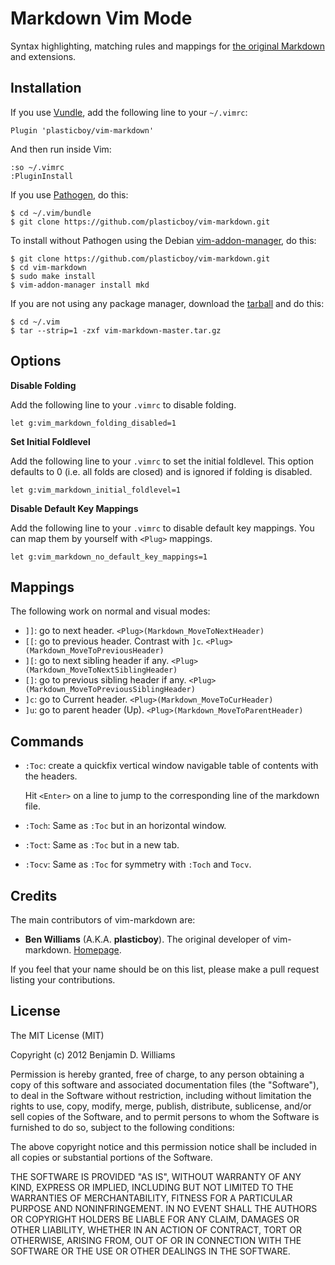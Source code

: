 # Markdown Vim Mode

Syntax highlighting, matching rules and mappings for [the original Markdown](http://daringfireball.net/projects/markdown/) and extensions.

## Installation

If you use [Vundle](https://github.com/gmarik/vundle), add the following line to your `~/.vimrc`:

    Plugin 'plasticboy/vim-markdown'

And then run inside Vim:

    :so ~/.vimrc
    :PluginInstall

If you use [Pathogen](https://github.com/tpope/vim-pathogen), do this:

    $ cd ~/.vim/bundle
    $ git clone https://github.com/plasticboy/vim-markdown.git

To install without Pathogen using the Debian [vim-addon-manager](http://packages.qa.debian.org/v/vim-addon-manager.html), do this:

    $ git clone https://github.com/plasticboy/vim-markdown.git
    $ cd vim-markdown
    $ sudo make install
    $ vim-addon-manager install mkd

If you are not using any package manager, download the [tarball](https://github.com/plasticboy/vim-markdown/archive/master.tar.gz) and do this:

    $ cd ~/.vim
    $ tar --strip=1 -zxf vim-markdown-master.tar.gz

## Options

**Disable Folding**

Add the following line to your `.vimrc` to disable folding.

```vim
let g:vim_markdown_folding_disabled=1
```

**Set Initial Foldlevel**

Add the following line to your `.vimrc` to set the initial foldlevel. This option defaults to 0 (i.e. all folds are closed) and is ignored if folding is disabled.

```vim
let g:vim_markdown_initial_foldlevel=1
```

**Disable Default Key Mappings**

Add the following line to your `.vimrc` to disable default key mappings. You can map them by yourself with `<Plug>` mappings.

```vim
let g:vim_markdown_no_default_key_mappings=1
```

## Mappings

The following work on normal and visual modes:

- `]]`: go to next header. `<Plug>(Markdown_MoveToNextHeader)`
- `[[`: go to previous header. Contrast with `]c`. `<Plug>(Markdown_MoveToPreviousHeader)`
- `][`: go to next sibling header if any. `<Plug>(Markdown_MoveToNextSiblingHeader)`
- `[]`: go to previous sibling header if any. `<Plug>(Markdown_MoveToPreviousSiblingHeader)`
- `]c`: go to Current header. `<Plug>(Markdown_MoveToCurHeader)`
- `]u`: go to parent header (Up). `<Plug>(Markdown_MoveToParentHeader)`

## Commands

- `:Toc`: create a quickfix vertical window navigable table of contents with the headers.

    Hit `<Enter>` on a line to jump to the corresponding line of the markdown file.

- `:Toch`: Same as `:Toc` but in an horizontal window.
- `:Toct`: Same as `:Toc` but in a new tab.
- `:Tocv`: Same as `:Toc` for symmetry with `:Toch` and `Tocv`.

## Credits

The main contributors of vim-markdown are:

- **Ben Williams** (A.K.A. **plasticboy**). The original developer of vim-markdown. [Homepage](http://plasticboy.com/).

If you feel that your name should be on this list, please make a pull request listing your contributions.

## License

The MIT License (MIT)

Copyright (c) 2012 Benjamin D. Williams

Permission is hereby granted, free of charge, to any person obtaining a copy of this software and associated documentation files (the "Software"), to deal in the Software without restriction, including without limitation the rights to use, copy, modify, merge, publish, distribute, sublicense, and/or sell copies of the Software, and to permit persons to whom the Software is furnished to do so, subject to the following conditions:

The above copyright notice and this permission notice shall be included in all copies or substantial portions of the Software.

THE SOFTWARE IS PROVIDED "AS IS", WITHOUT WARRANTY OF ANY KIND, EXPRESS OR IMPLIED, INCLUDING BUT NOT LIMITED TO THE WARRANTIES OF MERCHANTABILITY, FITNESS FOR A PARTICULAR PURPOSE AND NONINFRINGEMENT. IN NO EVENT SHALL THE AUTHORS OR COPYRIGHT HOLDERS BE LIABLE FOR ANY CLAIM, DAMAGES OR OTHER LIABILITY, WHETHER IN AN ACTION OF CONTRACT, TORT OR OTHERWISE, ARISING FROM, OUT OF OR IN CONNECTION WITH THE SOFTWARE OR THE USE OR OTHER DEALINGS IN THE SOFTWARE.
